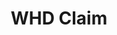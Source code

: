 ---
title: WHD Claim
layout: process

header: Start the filing process with DOL's Wage and Hour Division

before-you-file-markup: "<p>The information below is useful to have on hand when 
filing a complaint with WHD:</p><ul><li>Your name</li><li>Your address and phone number (how you can be contacted)</li><li>The name of the company where you work(ed)</li>"

steps:
  - { text: "Start the process by clicking and filling out the form below or call 1-866-487-9243.", img: "/assets/img/icons/steps/Pencil_Icon.png" }
  - { text: "Your complaint will get routed to the nearest field office  to your employer who will contact you.", img: "/assets/img/icons/steps/Mail_Icon.png" }
  - { text: "The field office will contact you within 2 business days.", img: "/assets/img/icons/steps/Phone_Icon.png" }
  - { text: "We’ll work with you to answer your questions and determine if setting up an investigation is the best course of action.", img: "/assets/img/icons/steps/SpeechBubble_Icon.png" }
  - { text: "If an investigation is set up and finds sufficient evidence, you’ll receive a check for wages lost.", img: "/assets/img/icons/steps/Check_Icon.png" }


here-to-help:
  - All services are free and confidential, whether you are documented or not.
  - Please remember that your employer cannot terminate you or in any other manner discriminate against you for filing a complaint with WHD.

worker-profile:
  - { description: "Baltazar went through something similar, and exercised his rights to receive back pay.", img: "/assets/img/workers/Baltazar_Thumb.jpg", cta: "Read Baltazar's Story", id: "baltazar" }

file:
- { url: "https://www.dol.gov/wecanhelp/howtofilecomplaint.htm", action-cta: "File a Complaint", cta: "File Now" }


---